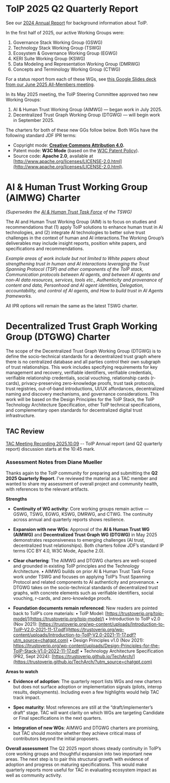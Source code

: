 [//]: # (SPDX-License-Identifier: CC-BY-4.0)

# ToIP 2025 Q2 Quarterly Report

See our [2024 Annual Report](./2025-annual-ToIP.md) for background information about ToIP.

In the first half of 2025, our active Working Groups were:

1. Governance Stack Working Group (GSWG)  
2. Technology Stack Working Group (TSWG)  
3. Ecosystem & Governance Working Group (EGWG)  
4. KERI Suite Working Group (KSWG)  
5. Data Modeling and Representation Working Group (DMRWG)  
6. Concepts and Terminology Working Group (CTWG)

For a status report from each of these WGs, see [this Google Slides deck from our June 2025 All-Members meeting](https://docs.google.com/presentation/d/1SBTSCsYlxRz_xjpWemxy3rhixSdhZDt29BKipDYlVpk/edit?usp=sharing).

In its May 2025 meeting, the ToIP Steering Committee approved two new Working Groups:

1. AI & Human Trust Working Group (AIMWG) — began work in July 2025.  
2. Decentralized Trust Graph Working Group (DTGWG) — will begin work in September 2025.

The charters for both of these new GGs follow below. Both WGs have the following standard JDF IPR terms:

* Copyright mode: [**Creative Commons Attribution 4.0**](http://creativecommons.org/licenses/by/4.0/legalcode)**.**   
* Patent mode: **W3C Mode** (based on the [W3C Patent Policy](http://www.w3.org/Consortium/Patent-Policy-20040205)).  
* Source code: **Apache 2.0**, available at [http://www.apache.org/licenses/LICENSE-2.0.html](http://www.apache.org/licenses/LICENSE-2.0.html).

# AI & Human Trust Working Group (AIMWG) Charter

*(Supersedes the [AI & Human Trust Task Force](https://lf-toip.atlassian.net/wiki/spaces/HOME/pages/22982892/AI+huMan+trust+Task+Force) of the TSWG)*

The AI and Human Trust Working Group (AIM) is to focus on studies and recommendations that (1) apply ToIP solutions to enhance human trust in AI technologies, and (2) integrate AI technologies to better solve trust challenges in the context of human and AI interactions.The Working Group’s deliverables may include insight reports, position white papers, and specifications and recommendations. 

*Example areas of work include but not limited to White papers about strengthening trust in human and AI interactions leveraging the Trust Spanning Protocol (TSP) and other components of the ToIP stack, Communication protocols between AI agents, and between AI agents and non-AI data resources, services, tools etc., Authenticity and provenance of content and data, Personhood and AI agent identities, Delegation, accountability, and control of AI agents, and How to build trust in AI Agents frameworks.*

All IPR options will remain the same as the latest TSWG charter.

# Decentralized Trust Graph Working Group (DTGWG) Charter

The scope of the Decentralized Trust Graph Working Group (DTGWG) is to define the socio-technical standards for a decentralized trust graph where there is no centralized database and all parties control their own subgraph of trust relationships. This work includes specifying requirements for key management and recovery, verifiable identifiers, verifiable credentials, verifiable relationship credentials, social vouching, relationship cards (r-cards), privacy-preserving zero-knowledge proofs, trust task protocols, trust registries, out-of-band introductions, UI/UX affordances, decentralized naming and discovery mechanisms, and governance considerations. This work will be based on the Design Principles for the ToIP Stack, the ToIP Technology Architecture Specification, other ToIP technical specifications, and complementary open standards for decentralized digital trust infrastructure.

## TAC Review

[TAC Meeting Recording 2025.10.09](https://zoom.us/rec/play/sPFAvWTzpXDiroWmrsiLvtAhAISHKS2lY2A8cLf8sY4f4hDtjmfpE9p0KzVwyVOOYzdbZBlE0qx1J-U0.UW8wAa1I2aNolpRD?eagerLoadZvaPages=sidemenu.billing.plan_management&accessLevel=meeting&canPlayFromShare=true&from=share_recording_detail&continueMode=true&componentName=rec-play&originRequestUrl=https%3A%2F%2Fzoom.us%2Frec%2Fshare%2FrCPkH1HkHo4SdMNJXjx6BQcitOTug9RexuKaEE_SkqCOgz_RlKEC-geCDDJHNG3J.bmR3b-kZAjgD5cl_) -- ToIP Annual report (and Q2 quarterly report) discussion starts at the 10:45 mark.

### Assessment Notes from Diane Mueller

Thanks again to the ToIP community for preparing and submitting the **Q2 2025 Quarterly Report**. I’ve reviewed the material as a TAC member and wanted to share my assessment of overall project and community health, with references to the relevant artifacts.

**Strengths**

* **Continuity of WG activity**: Core working groups remain active — GSWG, TSWG, EGWG, KSWG, DMRWG, and CTWG. The continuity across annual and quarterly reports shows resilience.

* **Expansion with new WGs**: Approval of the **AI & Human Trust WG (AIMWG)** and **Decentralized Trust Graph WG (DTGWG)** in May 2025 demonstrates responsiveness to emerging challenges (AI trust, decentralized trust relationships). Both charters follow JDF’s standard IP terms (CC BY 4.0, W3C Mode, Apache 2.0).

* **Clear chartering**: The AIMWG and DTGWG charters are well-scoped and grounded in existing ToIP principles and the Technology Architecture.
   • AIMWG builds on prior AI & Human Trust Task Force work under TSWG and focuses on applying ToIP’s Trust Spanning Protocol and related components to AI authenticity and provenance.
   • DTGWG takes on the socio-technical standards of decentralized trust graphs, with concrete elements such as verifiable identifiers, social vouching, r-cards, and zero-knowledge proofs.

* **Foundation documents remain referenced**: New readers are pointed back to ToIP’s core materials:
   • ToIP Model: [https://trustoverip.org/toip-model/](https://trustoverip.org/toip-model/)
   • Introduction to ToIP v2.0 (Nov 2021): [https://trustoverip.org/wp-content/uploads/Introduction-to-ToIP-V2.0-2021-11-17.pdf](https://trustoverip.org/wp-content/uploads/Introduction-to-ToIP-V2.0-2021-11-17.pdf?utm_source=chatgpt.com)
   • Design Principles v1.0 (Nov 2021): https://trustoverip.org/wp-content/uploads/Design-Principles-for-the-ToIP-Stack-V1.0-2022-11-17.pdf
   • Technology Architecture Specification (PR2, Sept 2024): [https://trustoverip.github.io/TechArch/](https://trustoverip.github.io/TechArch/?utm_source=chatgpt.com)

**Areas to watch**

* **Evidence of adoption**: The quarterly report lists WGs and new charters but does not surface adoption or implementation signals (pilots, interop results, deployments). Including even a few highlights would help TAC track impact.

* **Spec maturity**: Most references are still at the “draft/implementer’s draft” stage. TAC will want clarity on which WGs are targeting Candidate or Final specifications in the next quarters.

* **Integration of new WGs**: AIMWG and DTGWG charters are promising, but TAC should monitor whether they achieve critical mass of contributors beyond the initial proposers.

**Overall assessment**
 The Q2 2025 report shows steady continuity in ToIP’s core working groups and thoughtful expansion into two important new areas. The next step is to pair this structural growth with evidence of adoption and progress on maturing specifications. This would make quarterly reports more useful for TAC in evaluating ecosystem impact as well as community activity.

